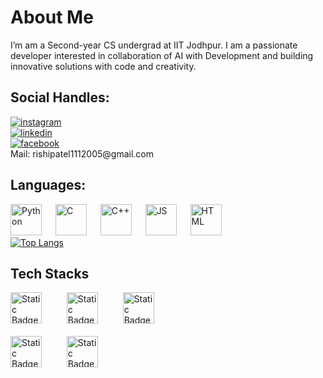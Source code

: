
# About Me
  I’m am a Second-year CS undergrad at IIT Jodhpur. I am a passionate developer interested in collaboration of AI with Development and building innovative solutions with code and creativity.
  
## Social Handles:
<a href="https://www.instagram.com/rishi_kaneria/" >
 <img alt="instagram" src="https://img.shields.io/badge/Instagram-E4405F?logo=instagram&logoColor=white&link=https%3A%2F%2Fwww.instagram.com%2Frishi_kaneria%2F" class="inst" />
</a><br>
<a href="https://www.linkedin.com/in/rishi-kaneria-981b33280/">
 <img alt="linkedin" src="https://img.shields.io/badge/LinkedIn-0A66C2?style=plastic&logo=linkedin&logoColor=white&link=https%3A%2F%2Fwww.linkedin.com%2Fin%2Frishi-kaneria-981b33280" />
</a><br>
<a href="https://www.facebook.com/profile.php?id=100093983456054" >
 <img alt="facebook" src="https://img.shields.io/badge/Facebook-0866FF?style=plastic&logo=facebook&logoColor=white&link=https%3A%2F%2Fwww.facebook.com%2Fprofile.php%3Fid%3D100093983456054" />
</a><br>
Mail: rishipatel1112005@gmail.com

## Languages:
<img src='https://img.shields.io/badge/-3776AB?logo=python&logoColor=white' alt='Python' height='50px'/> &emsp;
<img src='https://img.shields.io/badge/-A8B9CC?logo=C&logoColor=white' alt='C' height='50px'/>  &emsp;
<img src='https://img.shields.io/badge/-00599C?logo=C%2B%2B&logoColor=white' alt='C++' height='50px'/> &emsp;
<img src='https://img.shields.io/badge/-F7DF1E?logo=javascript&logoColor=white' alt='JS' height='50px'/>  &emsp;
<img src='https://img.shields.io/badge/-E34F26?style=plastic&logo=html5&logoColor=white' alt='HTML' height='50px'/><br>
[![Top Langs](https://github-readme-stats.vercel.app/api/top-langs/?username=Rk1805)](https://github.com/Rk1805/github-readme-stats)

## Tech Stacks
<p>
<img alt="Static Badge" src="https://img.shields.io/badge/React-blue?style=for-the-badge&logo=react&logoSize=auto&labelColor=black&color=%2361DAFB&link=https%3A%2F%2Freact.dev%2F" height='50px'/>  &emsp; &emsp;     
<img alt="Static Badge" src="https://img.shields.io/badge/Node-green?style=for-the-badge&logo=nodedotjs&logoSize=auto&labelColor=black&color=%235FA04E&link=https%3A%2F%2Fnodejs.org%2Fen" height='50px'/>  &emsp; &emsp;
<img alt="Static Badge" src="https://img.shields.io/badge/Bootstrap-black?style=for-the-badge&logo=bootstrap&logoSize=auto&labelColor=black&color=%237952B3&link=https%3A%2F%2Fgetbootstrap.com%2F" height='50px'/> <br><br>
<img alt="Static Badge" src="https://img.shields.io/badge/Tailwind-black?style=for-the-badge&logo=tailwindcss&logoSize=auto&labelColor=black&color=%2306B6D4&link=https%3A%2F%2Ftailwindcss.com%2F" height='50px'> &emsp; &emsp;
<img alt="Static Badge" src="https://img.shields.io/badge/Firebase-black?style=for-the-badge&logo=firebase&logoSize=auto&labelColor=black&color=%23DD2C00&link=https%3A%2F%2Ffirebase.google.com%2F" height='50px'/> 
</p>

<!--![Rishi's GitHub stats](https://github-readme-stats.vercel.app/api?username=Rk1805&show_icons=true)-->

<!---
Rk1805/Rk1805 is a ✨ special ✨ repository because its `README.md` (this file) appears on your GitHub profile.
You can click the Preview link to take a look at your changes.
--->
